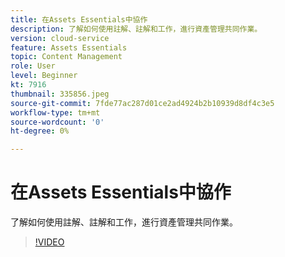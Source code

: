 ```yaml
---
title: 在Assets Essentials中協作
description: 了解如何使用註解、註解和工作，進行資產管理共同作業。
version: cloud-service
feature: Assets Essentials
topic: Content Management
role: User
level: Beginner
kt: 7916
thumbnail: 335856.jpeg
source-git-commit: 7fde77ac287d01ce2ad4924b2b10939d8df4c3e5
workflow-type: tm+mt
source-wordcount: '0'
ht-degree: 0%

---
```


# 在Assets Essentials中協作

了解如何使用註解、註解和工作，進行資產管理共同作業。

>[!VIDEO](https://video.tv.adobe.com/v/335856/?quality=12&learn=on)

